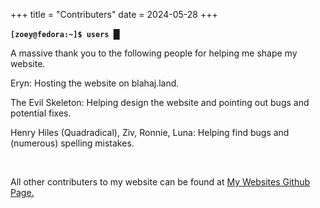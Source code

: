 +++
title = "Contributers"
date = 2024-05-28
+++

<!DOCTYPE html>
<html>
  <head>
    <meta charset="UTF-8">
    <meta name="viewport" content="width=device-width, initial-scale=1.0">
    <title>The web site of zoeytheratspage</title>
    <script src="https://code.jquery.com/jquery-1.10.2.js"></script>
    <script type="text/javascript" src="/navBar/navBar.js"></script>
    <link href="/css/style.css" rel="stylesheet" type="text/css" media="all">
  </head>
  <body>
    <div id="navBar"></div>
    <main>
      <div class="catHeader">
        <p><b><code class="code" aria-hidden="true">[zoey@fedora:~]$ users </code><span class="cursor">█</span></b></p>
        <p> A massive thank you to the following people for helping me shape my website.</p>
        <p> Eryn: Hosting the website on blahaj.land.</p>
        <p> The Evil Skeleton: Helping design the website and pointing out bugs and potential fixes.</p>
        <p> Henry Hiles (Quadradical), Ziv, Ronnie, Luna: Helping find bugs and (numerous) spelling mistakes.</p>
        <br>
        <p> All other contributers to my website can be found at <a href="https://github.com/ZoeTheTransHoe/PersonalWebsite/graphs/contributors">My Websites Github Page.</a></p>
    </main>
  </body>
  <script type="text/javascript" src="/navBar/footer.js"></script>
  <div id="myfooter"></div>
</html>

